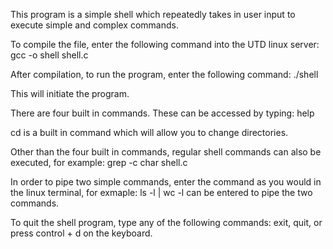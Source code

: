 This program is a simple shell which repeatedly takes in user input to execute 
simple and complex commands. 

To compile the file, enter the following command into the UTD linux server:
    gcc -o shell shell.c 
    
After compilation, to run the program, enter the following command:
    ./shell
    
 This will initiate the program.
 
 There are four built in commands. These can be accessed by typing:
    help
    
cd is a built in command which will allow you to change directories.

Other than the four built in commands, regular shell commands can also be executed, for example:
    grep -c char shell.c
    
In order to pipe two simple commands, enter the command as you would in the linux terminal, for exmaple:
    ls -l | wc -l 
can be entered to pipe the two commands.

To quit the shell program, type any of the following commands: 
    exit,
    quit,
or press control + d on the keyboard.